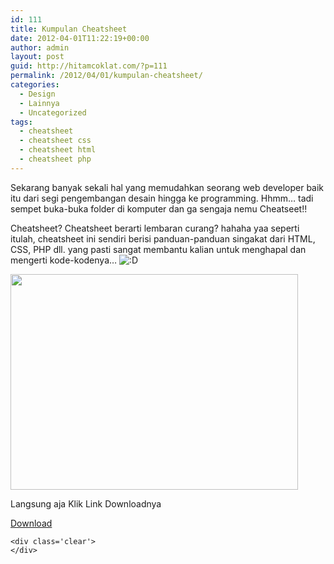 ```yaml
---
id: 111
title: Kumpulan Cheatsheet
date: 2012-04-01T11:22:19+00:00
author: admin
layout: post
guid: http://hitamcoklat.com/?p=111
permalink: /2012/04/01/kumpulan-cheatsheet/
categories:
  - Design
  - Lainnya
  - Uncategorized
tags:
  - cheatsheet
  - cheatsheet css
  - cheatsheet html
  - cheatsheet php
---
```

Sekarang banyak sekali hal yang memudahkan seorang web developer baik itu dari segi pengembangan desain hingga ke programming. Hhmm&#8230; tadi sempet buka-buka folder di komputer dan ga sengaja nemu Cheatseet!!

Cheatsheet? Cheatsheet berarti lembaran curang? hahaha yaa seperti itulah, cheatsheet ini sendiri berisi panduan-panduan singakat dari HTML, CSS, PHP dll. yang pasti sangat membantu kalian untuk menghapal dan mengerti kode-kodenya&#8230;  <img src='http://localhost/hitamcoklat/wp-includes/images/smilies/icon_biggrin.gif' alt=':D' class='wp-smiley' />

<a href="http://hitamcoklat.com/wp-content/uploads/2012/04/83250_6500_29867_cheatsheet.jpg" onclick="javascript:_gaq.push(['_trackEvent','outbound-article','http://hitamcoklat.com']);" rel="lightbox[111]" title="cheatsheet"><img src="http://hitamcoklat.com/wp-content/uploads/2012/04/83250_6500_29867_cheatsheet.jpg" alt="" title="cheatsheet" width="460" height="345" class="alignnone size-full wp-image-125" /></a>

Langsung aja Klik Link Downloadnya 

<div id='wpdm_file_2' class='wpdm_file wpdm-only-button'>
  <div class='cont'>
    <div class='btn_outer'>
      <div class='btn_outer_c' style=''>
        <a class='btn_left  ' rel='2' title='Kumpulan Cheatsheet' href="http://localhost/hitamcoklat/?wpdmact=process&did=Mi5ob3RsaW5r"   >Download</a><span class='btn_right'>&nbsp;</span>
      </div>
    </div>
    
    <div class='clear'>
    </div>
  </div>
</div>